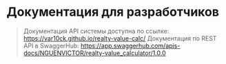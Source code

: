 # Документация для разработчиков

> Документация API системы доступна по ссылке: https://var10ck.github.io/realty-value-calc/
> Документация по REST API в SwaggerHub: https://app.swaggerhub.com/apis-docs/NGUENVICTOR/realty-value_calculator/1.0.0


